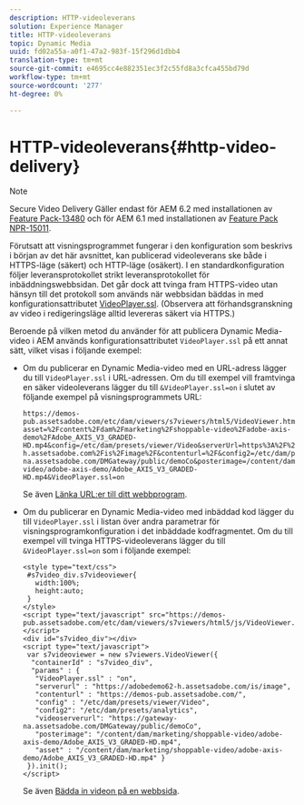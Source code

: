 ```yaml
---
description: HTTP-videoleverans
solution: Experience Manager
title: HTTP-videoleverans
topic: Dynamic Media
uuid: fd02a55a-a0f1-47a2-983f-15f296d1dbb4
translation-type: tm+mt
source-git-commit: e4695cc4e882351ec3f2c55fd8a3cfca455bd79d
workflow-type: tm+mt
source-wordcount: '277'
ht-degree: 0%

---
```



# HTTP-videoleverans{#http-video-delivery}

>[!NOTE]
>
>Secure Video Delivery Gäller endast för AEM 6.2 med installationen av [Feature Pack-13480](https://www.adobeaemcloud.com/content/marketplace/marketplaceProxy.html?packagePath=/content/companies/public/adobe/packages/cq620/featurepack/cq-6.2.0-featurepack-13480) och för AEM 6.1 med installationen av [Feature Pack NPR-15011](https://www.adobeaemcloud.com/content/marketplace/marketplaceProxy.html?packagePath=/content/companies/public/adobe/packages/cq610/featurepack/cq-6.1.0-featurepack-15011).

Förutsatt att visningsprogrammet fungerar i den konfiguration som beskrivs i början av det här avsnittet, kan publicerad videoleverans ske både i HTTPS-läge (säkert) och HTTP-läge (osäkert). I en standardkonfiguration följer leveransprotokollet strikt leveransprotokollet för inbäddningswebbsidan. Det går dock att tvinga fram HTTPS-video utan hänsyn till det protokoll som används när webbsidan bäddas in med konfigurationsattributet [VideoPlayer.ssl](../../c-html5-s7-aem-asset-viewers/c-html5-mixedmedia-viewer-about/r-html5-mixedmedia-viewer-config-attrib/r-html5-mixedmedia-viewer-config-attrib-videoplayer-ssl.md#reference-df0a29aa8a584cebaaa1c7bb6fab362e). (Observera att förhandsgranskning av video i redigeringsläge alltid levereras säkert via HTTPS.)

Beroende på vilken metod du använder för att publicera Dynamic Media-video i AEM används konfigurationsattributet `VideoPlayer.ssl` på ett annat sätt, vilket visas i följande exempel:

* Om du publicerar en Dynamic Media-video med en URL-adress lägger du till `VideoPlayer.ssl` i URL-adressen. Om du till exempel vill framtvinga en säker videoleverans lägger du till `&VideoPlayer.ssl=on` i slutet av följande exempel på visningsprogrammets URL:

   ```
   https://demos-pub.assetsadobe.com/etc/dam/viewers/s7viewers/html5/VideoViewer.html?asset=%2Fcontent%2Fdam%2Fmarketing%2Fshoppable-video%2Fadobe-axis-demo%2FAdobe_AXIS_V3_GRADED-HD.mp4&config=/etc/dam/presets/viewer/Video&serverUrl=https%3A%2F%2Fadobedemo62-h.assetsadobe.com%2Fis%2Fimage%2F&contenturl=%2F&config2=/etc/dam/presets/analytics&videoserverurl=https://gateway-na.assetsadobe.com/DMGateway/public/demoCo&posterimage=/content/dam/marketing/shoppable-video/adobe-axis-demo/Adobe_AXIS_V3_GRADED-HD.mp4&VideoPlayer.ssl=on
   ```

   Se även [Länka URL:er till ditt webbprogram](https://docs.adobe.com/content/help/en/experience-manager-64/assets/dynamic/linking-urls-to-yourwebapplication.html).

* Om du publicerar en Dynamic Media-video med inbäddad kod lägger du till `VideoPlayer.ssl` i listan över andra parametrar för visningsprogramkonfiguration i det inbäddade kodfragmentet. Om du till exempel vill tvinga HTTPS-videoleverans lägger du till `&VideoPlayer.ssl=on` som i följande exempel:

   ```
   <style type="text/css"> 
    #s7video_div.s7videoviewer{ 
      width:100%;  
      height:auto; 
    } 
   </style> 
   <script type="text/javascript" src="https://demos-pub.assetsadobe.com/etc/dam/viewers/s7viewers/html5/js/VideoViewer.js"></script> 
   <div id="s7video_div"></div> 
   <script type="text/javascript"> 
    var s7videoviewer = new s7viewers.VideoViewer({ 
     "containerId" : "s7video_div", 
     "params" : {  
      "VideoPlayer.ssl" : "on", 
      "serverurl" : "https://adobedemo62-h.assetsadobe.com/is/image", 
      "contenturl" : "https://demos-pub.assetsadobe.com/",  
      "config" : "/etc/dam/presets/viewer/Video", 
      "config2": "/etc/dam/presets/analytics", 
      "videoserverurl": "https://gateway-na.assetsadobe.com/DMGateway/public/demoCo", 
      "posterimage": "/content/dam/marketing/shoppable-video/adobe-axis-demo/Adobe_AXIS_V3_GRADED-HD.mp4", 
      "asset" : "/content/dam/marketing/shoppable-video/adobe-axis-demo/Adobe_AXIS_V3_GRADED-HD.mp4" } 
    }).init(); 
   </script>
   ```

   Se även [Bädda in videon på en webbsida](https://docs.adobe.com/content/help/en/experience-manager-64/assets/dynamic/linking-urls-to-yourwebapplication.html).


